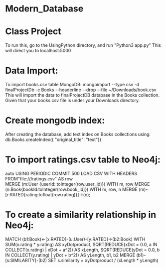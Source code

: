 # Modern_Database
# Class Project
To run this, go to the UsingPython directory, and run "Python3 app.py"
This will direct you to localhost:5000

# Data Import:
To import books.csv table MongoDB:
mongoimport --type csv -d finalProjectDb -c Books --headerline --drop --file ~/Downloads/book.csv
This will import the data to finalProjectDB database in the Books collection. Given that your books.csv file is under your Downloads directory. 

# Create mongodb index:
After creating the database, add text index on Books collections using:
db.Books.createIndex({ "original_title": "text"})

# To import ratings.csv table to Neo4j:
auto USING PERIODIC COMMIT 500
LOAD CSV WITH HEADERS FROM"file:///ratings.csv" AS row                                                                 
MERGE (m:User {userId: toInteger(row.user_id)})
WITH m, row
MERGE (n:Book{bookId:toInteger(row.book_id)})
WITH m, row, n
MERGE (m)-[r:RATED{rating:tofloat(row.rating)}]->(n);

# To create a similarity relationship in Neo4j:
MATCH (b1:Book)<-[x:RATED]-(u:User)-[y:RATED]->(b2:Book) WITH SUM(x.rating * y.rating) AS xyDotproduct,
SQRT(REDUCE(xDot = 0.0, a IN COLLECT(x.rating) | xDot + a^2)) AS xLength,
SQRT(REDUCE(yDot = 0.0, b IN COLLECT(y.rating) | yDot + b^2)) AS yLength,
b1, b2
MERGE (b1)-[s:SIMILARITY]-(b2)
SET s.similarity = xyDotproduct / (xLength * yLength) 
